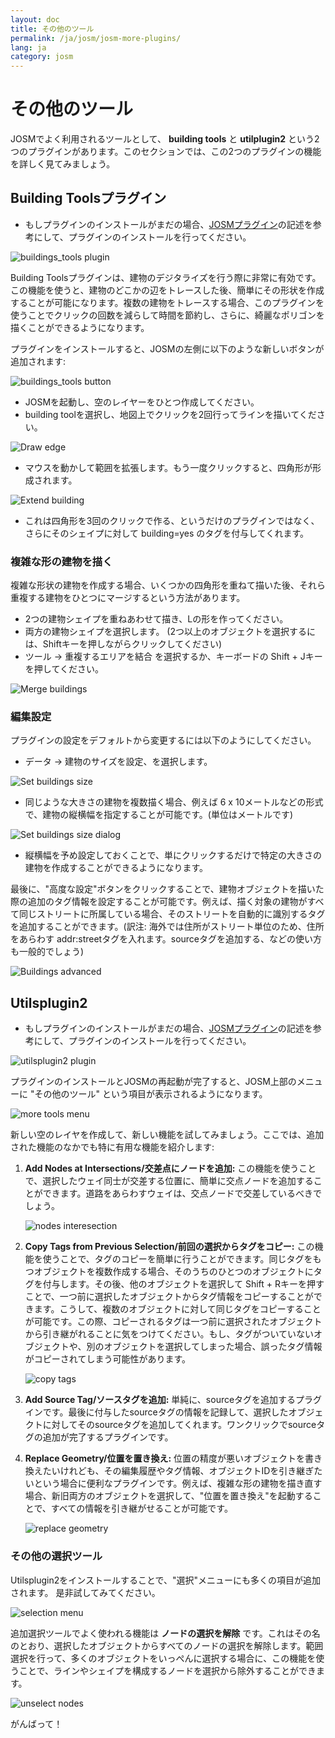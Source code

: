 ```yaml
---
layout: doc
title: その他のツール
permalink: /ja/josm/josm-more-plugins/
lang: ja
category: josm
---
```


その他のツール
============
JOSMでよく利用されるツールとして、 **building tools** と **utilplugin2** という2つのプラグインがあります。このセクションでは、この2つのプラグインの機能を詳しく見てみましょう。

Building Toolsプラグイン
--------------------------
-   もしプラグインのインストールがまだの場合、[JOSMプラグイン](/ja/josm/josm-plugins)の記述を参考にして、プラグインのインストールを行ってください。

![buildings_tools plugin][]

Building Toolsプラグインは、建物のデジタライズを行う際に非常に有効です。この機能を使うと、建物のどこかの辺をトレースした後、簡単にその形状を作成することが可能になります。複数の建物をトレースする場合、このプラグインを使うことでクリックの回数を減らして時間を節約し、さらに、綺麗なポリゴンを描くことができるようになります。

プラグインをインストールすると、JOSMの左側に以下のような新しいボタンが追加されます:

![buildings_tools button][]

-   JOSMを起動し、空のレイヤーをひとつ作成してください。
-   building toolを選択し、地図上でクリックを2回行ってラインを描いてください。

![Draw edge][]

-   マウスを動かして範囲を拡張します。もう一度クリックすると、四角形が形成されます。

![Extend building][]

-   これは四角形を3回のクリックで作る、というだけのプラグインではなく、さらにそのシェイプに対して building=yes のタグを付与してくれます。

### 複雑な形の建物を描く
複雑な形状の建物を作成する場合、いくつかの四角形を重ねて描いた後、それら重複する建物をひとつにマージするという方法があります。

-   2つの建物シェイプを重ねあわせて描き、Lの形を作ってください。
-   両方の建物シェイプを選択します。 (2つ以上のオブジェクトを選択するには、Shiftキーを押しながらクリックしてください)
-   ツール -> 重複するエリアを結合 を選択するか、キーボードの Shift + Jキーを押してください。

![Merge buildings][]

### 編集設定
プラグインの設定をデフォルトから変更するには以下のようにしてください。

-   データ -> 建物のサイズを設定、を選択します。

![Set buildings size][]

-   同じような大きさの建物を複数描く場合、例えば 6 x 10メートルなどの形式で、建物の縦横幅を指定することが可能です。(単位はメートルです)

![Set buildings size dialog][]

-   縦横幅を予め設定しておくことで、単にクリックするだけで特定の大きさの建物を作成することができるようになります。

最後に、"高度な設定"ボタンをクリックすることで、建物オブジェクトを描いた際の追加のタグ情報を設定することが可能です。例えば、描く対象の建物がすべて同じストリートに所属している場合、そのストリートを自動的に識別するタグを追加することができます。(訳注: 海外では住所がストリート単位のため、住所をあらわす addr:streetタグを入れます。sourceタグを追加する、などの使い方も一般的でしょう)

![Buildings advanced][]

Utilsplugin2
-------------
-   もしプラグインのインストールがまだの場合、[JOSMプラグイン](/ja/josm/josm-plugins)の記述を参考にして、プラグインのインストールを行ってください。

![utilsplugin2 plugin][]

プラグインのインストールとJOSMの再起動が完了すると、JOSM上部のメニューに "その他のツール" という項目が表示されるようになります。

![more tools menu][]

新しい空のレイヤを作成して、新しい機能を試してみましょう。ここでは、追加された機能のなかでも特に有用な機能を紹介します:

1.  **Add Nodes at Intersections/交差点にノードを追加:**  この機能を使うことで、選択したウェイ同士が交差する位置に、簡単に交点ノードを追加することができます。道路をあらわすウェイは、交点ノードで交差しているべきでしょう。

    ![nodes interesection][]

2.  **Copy Tags from Previous Selection/前回の選択からタグをコピー:**  この機能を使うことで、タグのコピーを簡単に行うことができます。同じタグをもつオブジェクトを複数作成する場合、そのうちのひとつのオブジェクトにタグを付与します。その後、他のオブジェクトを選択して Shift + Rキーを押すことで、一つ前に選択したオブジェクトからタグ情報をコピーすることができます。こうして、複数のオブジェクトに対して同じタグをコピーすることが可能です。この際、コピーされるタグは一つ前に選択されたオブジェクトから引き継がれることに気をつけてください。もし、タグがついていないオブジェクトや、別のオブジェクトを選択してしまった場合、誤ったタグ情報がコピーされてしまう可能性があります。

    ![copy tags][]

3.  **Add Source Tag/ソースタグを追加:** 単純に、sourceタグを追加するプラグインです。最後に付与したsourceタグの情報を記録して、選択したオブジェクトに対してそのsourceタグを追加してくれます。ワンクリックでsourceタグの追加が完了するプラグインです。

4.  **Replace Geometry/位置を置き換え:** 位置の精度が悪いオブジェクトを書き換えたいけれども、その編集履歴やタグ情報、オブジェクトIDを引き継ぎたいという場合に便利なプラグインです。例えば、複雑な形の建物を描き直す場合、新旧両方のオブジェクトを選択して、"位置を置き換え"を起動することで、すべての情報を引き継がせることが可能です。

    ![replace geometry][]


### その他の選択ツール
Utilsplugin2をインストールすることで、"選択"メニューにも多くの項目が追加されます。
是非試してみてください。

![selection menu][]

追加選択ツールでよく使われる機能は **ノードの選択を解除** です。これはその名のとおり、選択したオブジェクトからすべてのノードの選択を解除します。範囲選択を行って、多くのオブジェクトをいっぺんに選択する場合に、この機能を使うことで、ラインやシェイプを構成するノードを選択から除外することができます。

![unselect nodes][]

がんばって！



[buildings_tools plugin]: /images/jp/editing/josm-more-tools/buildings_tools-plugin.png
[buildings_tools button]: /images/jp/editing/josm-more-tools/buildings_tools-button.png
[Draw edge]: /images/jp/editing/josm-more-tools/draw-edge.png
[Extend building]: /images/jp/editing/josm-more-tools/extend-building.png
[Merge buildings]: /images/jp/editing/josm-more-tools/merge-buildings.png
[Set buildings size]: /images/jp/editing/josm-more-tools/set-buildings-size.png
[Set buildings size dialog]: /images/jp/editing/josm-more-tools/set-buildings-size-dialog.png
[Buildings advanced]: /images/jp/editing/josm-more-tools/buildings-advanced.png
[utilsplugin2 plugin]: /images/jp/editing/josm-more-tools/utilsplugin2-plugin.png
[more tools menu]: /images/jp/editing/josm-more-tools/more-tools-menu.png
[nodes interesection]: /images/jp/editing/josm-more-tools/utilsplugin2-nodes-intersection.png
[copy tags]: /images/jp/editing/josm-more-tools/utilsplugin2-copy-tags.png
[replace geometry]: /images/jp/editing/josm-more-tools/utilsplugin2-replace-geometry.png
[selection menu]: /images/jp/editing/josm-more-tools/selection-menu.png
[unselect nodes]: /images/jp/editing/josm-more-tools/utilsplugin2-unselect-nodes.png


